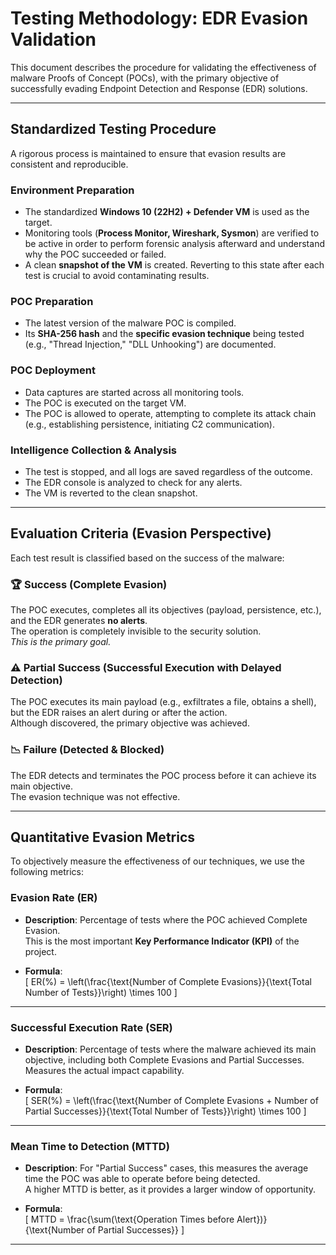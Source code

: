 # Testing Methodology: EDR Evasion Validation

This document describes the procedure for validating the effectiveness of malware Proofs of Concept (POCs), with the primary objective of successfully evading Endpoint Detection and Response (EDR) solutions.

---

## Standardized Testing Procedure

A rigorous process is maintained to ensure that evasion results are consistent and reproducible.

### Environment Preparation
- The standardized **Windows 10 (22H2) + Defender VM** is used as the target.  
- Monitoring tools (**Process Monitor, Wireshark, Sysmon**) are verified to be active in order to perform forensic analysis afterward and understand why the POC succeeded or failed.  
- A clean **snapshot of the VM** is created. Reverting to this state after each test is crucial to avoid contaminating results.  

### POC Preparation
- The latest version of the malware POC is compiled.  
- Its **SHA-256 hash** and the **specific evasion technique** being tested (e.g., "Thread Injection," "DLL Unhooking") are documented.  

### POC Deployment
- Data captures are started across all monitoring tools.  
- The POC is executed on the target VM.  
- The POC is allowed to operate, attempting to complete its attack chain (e.g., establishing persistence, initiating C2 communication).  

### Intelligence Collection & Analysis
- The test is stopped, and all logs are saved regardless of the outcome.  
- The EDR console is analyzed to check for any alerts.  
- The VM is reverted to the clean snapshot.  

---

## Evaluation Criteria (Evasion Perspective)

Each test result is classified based on the success of the malware:

### 🏆 Success (Complete Evasion)
The POC executes, completes all its objectives (payload, persistence, etc.), and the EDR generates **no alerts**.  
The operation is completely invisible to the security solution.  
*This is the primary goal.*

### ⚠️ Partial Success (Successful Execution with Delayed Detection)
The POC executes its main payload (e.g., exfiltrates a file, obtains a shell), but the EDR raises an alert during or after the action.  
Although discovered, the primary objective was achieved.  

### 📉 Failure (Detected & Blocked)
The EDR detects and terminates the POC process before it can achieve its main objective.  
The evasion technique was not effective.  

---

## Quantitative Evasion Metrics

To objectively measure the effectiveness of our techniques, we use the following metrics:

### Evasion Rate (ER)
- **Description**: Percentage of tests where the POC achieved Complete Evasion.  
This is the most important **Key Performance Indicator (KPI)** of the project.  

- **Formula**:  
\[
ER(%) = \left(\frac{\text{Number of Complete Evasions}}{\text{Total Number of Tests}}\right) \times 100
\]

---

### Successful Execution Rate (SER)
- **Description**: Percentage of tests where the malware achieved its main objective, including both Complete Evasions and Partial Successes.  
Measures the actual impact capability.  

- **Formula**:  
\[
SER(%) = \left(\frac{\text{Number of Complete Evasions + Number of Partial Successes}}{\text{Total Number of Tests}}\right) \times 100
\]

---

### Mean Time to Detection (MTTD)
- **Description**: For "Partial Success" cases, this measures the average time the POC was able to operate before being detected.  
A higher MTTD is better, as it provides a larger window of opportunity.  

- **Formula**:  
\[
MTTD = \frac{\sum(\text{Operation Times before Alert})}{\text{Number of Partial Successes}}
\]

---
